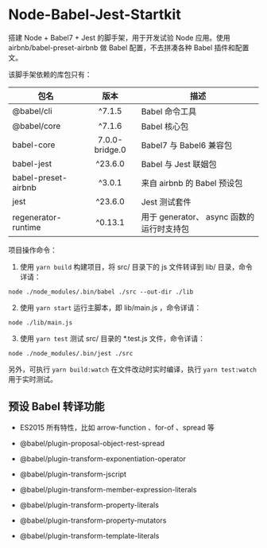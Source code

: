 # Node-Babel-Jest-Startkit

搭建 Node + Babel7 + Jest 的脚手架，用于开发试验 Node 应用。使用 airbnb/babel-preset-airbnb 做 Babel 配置，不去拼凑各种 Babel 插件和配置文。

该脚手架依赖的库包只有：

包名|版本|描述
--|:--:|--
@babel/cli | ^7.1.5 | Babel 命令工具
@babel/core | ^7.1.6 | Babel 核心包
babel-core | 7.0.0-bridge.0 | Babel7 与 Babel6 兼容包
babel-jest | ^23.6.0 | Babel 与 Jest 联姻包
babel-preset-airbnb | ^3.0.1 | 来自 airbnb 的 Babel 预设包
jest | ^23.6.0 | Jest 测试套件
regenerator-runtime | ^0.13.1 | 用于 generator、 async 函数的运行时支持包

项目操作命令：

1. 使用 `yarn build` 构建项目，将 src/ 目录下的 js 文件转译到 lib/ 目录，命令详请：

```
node ./node_modules/.bin/babel ./src --out-dir ./lib
```

2. 使用 `yarn start` 运行主脚本，即 lib/main.js ，命令详请：

```
node ./lib/main.js
```

3. 使用 `yarn test` 测试 src/ 目录的 *.test.js 文件，命令详请：

```
node ./node_modules/.bin/jest ./src
```

另外，可执行 `yarn build:watch` 在文件改动时实时编译，执行 `yarn test:watch` 用于实时测试。

## 预设 Babel 转译功能

* ES2015 所有特性，比如 arrow-function 、for-of 、spread 等

* @babel/plugin-proposal-object-rest-spread

* @babel/plugin-transform-exponentiation-operator

* @babel/plugin-transform-jscript

* @babel/plugin-transform-member-expression-literals

* @babel/plugin-transform-property-literals

* @babel/plugin-transform-property-mutators

* @babel/plugin-transform-template-literals
